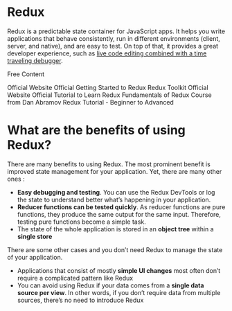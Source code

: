 # Redux

Redux is a predictable state container for JavaScript apps. It helps you write applications that behave consistently, run in different environments (client, server, and native), and are easy to test. On top of that, it provides a great developer experience, such as [live code editing combined with a time traveling debugger](https://github.com/reduxjs/redux-devtools).

<ResourceGroupTitle>Free Content</ResourceGroupTitle>

<BadgeLink colorScheme='yellow' badgeText='Read' href='https://redux.js.org/'>Official Website</BadgeLink>
<BadgeLink colorScheme='yellow' badgeText='Read' href='https://redux.js.org/introduction/getting-started'>Official Getting Started to Redux</BadgeLink>
<BadgeLink colorScheme='blue' badgeText='Official Website' href='https://redux-toolkit.js.org'>Redux Toolkit Official Website</BadgeLink>
<BadgeLink colorScheme='green' badgeText='Course' href='https://redux.js.org/tutorials/essentials/part-1-overview-concepts'>Official Tutorial to Learn Redux</BadgeLink>
<BadgeLink colorScheme='green' badgeText='Course' href='https://egghead.io/courses/fundamentals-of-redux-course-from-dan-abramov-bd5cc867'>Fundamentals of Redux Course from Dan Abramov</BadgeLink>
<BadgeLink colorScheme='green' badgeText='Course' href='https://youtube.com/watch?v=zrs7u6bdbUw'>Redux Tutorial - Beginner to Advanced</BadgeLink>


# What are the benefits of using Redux?

There are many benefits to using Redux. The most prominent benefit is improved state management for your application. Yet, there are many other ones :

- **Easy debugging and testing**. You can use the Redux DevTools or log the state to understand better what’s happening in your application.
- **Reducer functions can be tested quickly**. As reducer functions are pure functions, they produce the same output for the same input. Therefore, testing pure functions become a simple task.
- The state of the whole application is stored in an **object tree** within a **single store**

There are some other cases and you don’t need Redux to manage the state of your application.

- Applications that consist of mostly **simple UI changes** most often don’t require a complicated pattern like Redux
- You can avoid using Redux if your data comes from a **single data source per view**. In other words, if you don’t require data from multiple sources, there’s no need to introduce Redux
